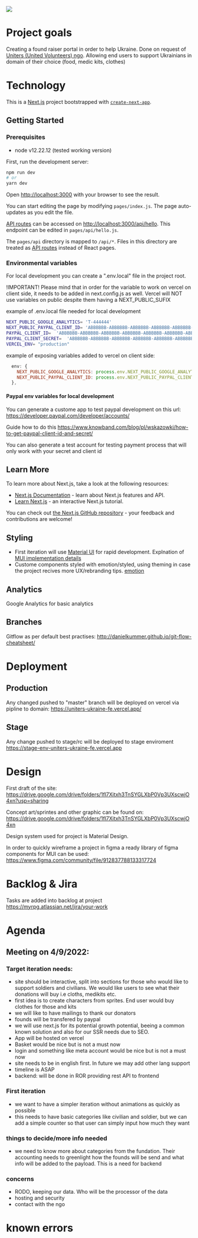  <img src="https://www.datocms-assets.com/31049/1618983297-powered-by-vercel.svg" />

# Project goals

Creating a found raiser portal in order to help Ukraine. Done on request of [Uniters (United Volunteers) ngo](https://spis.ngo.pl/355390-fundacja-uniters-united-volunteers).
Allowing end users to support Ukrainians in domain of their choice (food, medic kits, clothes)

# Technology

This is a [Next.js](https://nextjs.org/) project bootstrapped with [`create-next-app`](https://github.com/vercel/next.js/tree/canary/packages/create-next-app).

## Getting Started

### Prerequisites

- node v12.22.12 (tested working version)

First, run the development server:

```bash
npm run dev
# or
yarn dev
```

Open [http://localhost:3000](http://localhost:3000) with your browser to see the result.

You can start editing the page by modifying `pages/index.js`. The page auto-updates as you edit the file.

[API routes](https://nextjs.org/docs/api-routes/introduction) can be accessed on [http://localhost:3000/api/hello](http://localhost:3000/api/hello). This endpoint can be edited in `pages/api/hello.js`.

The `pages/api` directory is mapped to `/api/*`. Files in this directory are treated as [API routes](https://nextjs.org/docs/api-routes/introduction) instead of React pages.

### Environmental variables

For local development you can create a ".env.local" file in the project root.

!IMPORTANT! Please mind that in order for the variable to work on vercel on client side, it needs to be added in next.config.js as well. Vercel will NOT use variables on public despite them having a NEXT_PUBLIC_SUFIX

example of .env.local file needed for local development

```bash
NEXT_PUBLIC_GOOGLE_ANALYTICS= 'T-444444'
NEXT_PUBLIC_PAYPAL_CLIENT_ID= 'ABBBBBB-ABBBBBB-ABBBBBB-ABBBBBB-ABBBBBB-ABBBBBB-ABBBBBB'
PAYPAL_CLIENT_ID=  'ABBBBBB-ABBBBBB-ABBBBBB-ABBBBBB-ABBBBBB-ABBBBBB-ABBBBBB'
PAYPAL_CLIENT_SECRET=  'ABBBBBB-ABBBBBB-ABBBBBB-ABBBBBB-ABBBBBB-ABBBBBB-ABBBBBB'
VERCEL_ENV= "production"
```

example of exposing variables added to vercel on client side:
```js
  env: {
    NEXT_PUBLIC_GOOGLE_ANALYTICS: process.env.NEXT_PUBLIC_GOOGLE_ANALYTIC,
    NEXT_PUBLIC_PAYPAL_CLIENT_ID: process.env.NEXT_PUBLIC_PAYPAL_CLIENT_ID,
  },
```

#### Paypal env variables for local development
You can generate a custome app to test paypal development on this url:
https://developer.paypal.com/developer/accounts/


Guide how to do this
https://www.knowband.com/blog/pl/wskazowki/how-to-get-paypal-client-id-and-secret/

You can also generate a test account for testing payment process that will only work with your secret and client id

## Learn More

To learn more about Next.js, take a look at the following resources:

- [Next.js Documentation](https://nextjs.org/docs) - learn about Next.js features and API.
- [Learn Next.js](https://nextjs.org/learn) - an interactive Next.js tutorial.

You can check out [the Next.js GitHub repository](https://github.com/vercel/next.js/) - your feedback and contributions are welcome!

## Styling

- First iteration will use [Material UI](https://mui.com/) for rapid development. Explnation of [MUI implementation details](https://dev.to/hajhosein/nextjs-mui-v5-tutorial-2k35)
- Custome components styled with emotion/styled, using theming in case the project recives more UX/rebranding tips. [emotion](https://emotion.sh/docs/styled)

## Analytics

Google Analytics for basic analytics

## Branches

Gitflow as per default best practises:
http://danielkummer.github.io/git-flow-cheatsheet/

# Deployment

## Production
Any changed pushed to "master" branch will be deployed on vercel via pipline to domain:
https://uniters-ukraine-fe.vercel.app/

## Stage
Any change pushed to stage/rc will be deployed to stage enviroment
https://stage-env-uniters-ukraine-fe.vercel.app

# Design

First draft of the site:
https://drive.google.com/drive/folders/1fl7Xitxh3TnSYGLXbP0Vp3UXscwjO4xn?usp=sharing

Concept art/sprintes and other graphic can be found on:
https://drive.google.com/drive/folders/1fl7Xitxh3TnSYGLXbP0Vp3UXscwjO4xn

Design system used for project is Material Design.

In order to quickly wireframe a project in figma a ready library of figma components for MUI can be used:
https://www.figma.com/community/file/912837788133317724

# Backlog & Jira

Tasks are added into backlog at project
https://myrpg.atlassian.net/jira/your-work

# Agenda

## Meeting on 4/9/2022:

### Target iteration needs:

- site should be interactive, split into sections for those who would like to support soldiers and civilians. We would like users to see what their donations will buy i.e cloths, medikits etc.
- first idea is to create characters from sprites. End user would buy clothes for those and kits
- we will like to have mailings to thank our donators
- founds will be transfered by paypal
- we will use next.js for its potential growth potential, beeing a common known solution and also for our SSR needs due to SEO.
- App will be hosted on vercel
- Basket would be nice but is not a must now
- login and something like meta account would be nice but is not a must now
- site needs to be in english first. In future we may add other lang support
- timeline is ASAP
- backend: will be done in ROR providing rest API to frontend

### First iteration

- we want to have a simpler iteration without animations as quickly as possible
- this needs to have basic categories like civilian and soldier, but we can add a simple counter so that user can simply input how much they want

### things to decide/more info needed

- we need to know more about categories from the fundation. Their accounting needs to greenlight how the founds will be send and what info will be added to the payload. This is a need for backend

### concerns

- RODO, keeping our data. Who will be the processor of the data
- hosting and security
- contact with the ngo

# known errors
